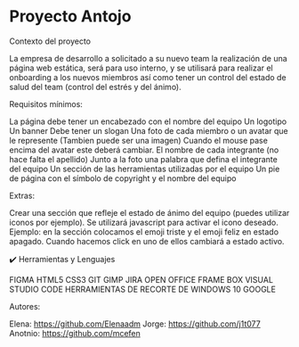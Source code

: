 # Proyecto Antojo

Contexto del proyecto

La empresa de desarrollo a solicitado a su nuevo team la realización de una página web estática, será para uso interno, y se utilisará para realizar el onboarding a los nuevos miembros así como tener un control del estado de salud del team (control del estrés y del ánimo).

Requisitos mínimos:

La página debe tener un encabezado con el nombre del equipo
Un logotipo
Un banner
Debe tener un slogan
Una foto de cada miembro o un avatar que le represente (Tambien puede ser una imagen)
Cuando el mouse pase encima del avatar este deberá cambiar.
El nombre de cada integrante (no hace falta el apellido)
Junto a la foto una palabra que defina el integrante del equipo
Un sección de las herramientas utilizadas por el equipo
Un pie de página con el símbolo de copyright y el nombre del equipo

Extras:

Crear una sección que refleje el estado de ánimo del equipo (puedes utilizar iconos por ejemplo). Se utilizará javascript para activar el icono deseado. Ejemplo: en la sección colocamos el emoji triste y el emoji feliz en estado apagado. Cuando hacemos click en uno de ellos cambiará a estado activo.


✔️ Herramientas y Lenguajes

 FIGMA
 HTML5
 CSS3
 GIT
 GIMP
 JIRA
 OPEN OFFICE
 FRAME BOX
 VISUAL STUDIO CODE
 HERRAMIENTAS DE RECORTE DE WINDOWS 10
 GOOGLE
    


Autores: 

Elena: https://github.com/Elenaadm
Jorge: https://github.com/j1t077
Anotnio: https://github.com/mcefen
